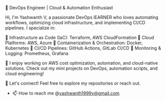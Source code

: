 🚀 DevOps Engineer | Cloud & Automation Enthusiast

Hi, I'm Yashwanth V, a passionate DevOps lEARNER who loves automating workflows, optimizing cloud infrastructure, and implementing CI/CD pipelines. I specialize in:

🔹 Infrastructure as Code (IaC): Terraform, AWS CloudFormation
🔹 Cloud Platforms: AWS, Azure
🔹 Containerization & Orchestration: Docker, Kubernetes
🔹 CI/CD Pipelines: GitHub Actions, GitLab CI/CD
🔹 Monitoring & Logging: Prometheus, Grafana

📌 I enjoy working on AWS cost optimization, automation, and cloud-native solutions. Check out my mini projects on DevOps, automation scripts, and cloud engineering!

💬 Let's connect! Feel free to explore my repositories or reach out.
- 📫 How to reach me @yashwanth1999v@gmail.com

<!---
yash1999v/yash1999v is a ✨ special ✨ repository because its `README.md` (this file) appears on your GitHub profile.
You can click the Preview link to take a look at your changes.
--->
